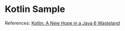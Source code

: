 # Kotlin Sample

References:
[Kotlin: A New Hope in a Java 6 Wasteland](https://realm.io/news/droidcon-michael-pardo-kotlin/)